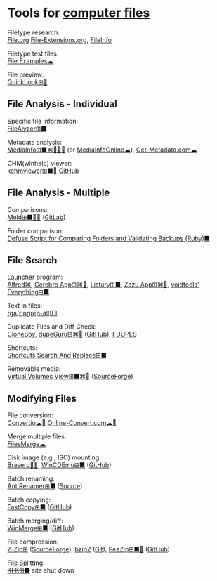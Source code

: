 
# Tools for [computer files](https://trendless.tech/files/)

Filetype research:  
[File.org](https://file.org/)
[File-Extensions.org](https://www.file-extensions.org/),
[FileInfo](https://fileinfo.com/)

Filetype test files:  
[File Examples☁](https://file-examples.com/)

File preview:  
[QuickLook⊞🧛](https://apps.microsoft.com/store/detail/quicklook/9NV4BS3L1H4S)

## File Analysis - Individual

Specific file information:  
[FileAlyzer⊞■](https://www.safer-networking.org/products/filealyzer/)

Metadata analysis:  
[MediaInfo⊞■⌘🐧🍎🤖](https://mediaarea.net/en/MediaInfo) (or [MediaInfoOnline☁](https://mediaarea.net/MediaInfoOnline)),
[Get-Metadata.com☁](https://www.get-metadata.com/)

CHM(winhelp) viewer:  
[kchmviewer⊞■🐧](https://www.ulduzsoft.com/linux/kchmviewer/) [GitHub](https://github.com/gyunaev/kchmviewer)

## File Analysis - Multiple

Comparisons:  
[Meld⊞■🐧🤖](https://meldmerge.org/) ([GitLab](https://gitlab.gnome.org/GNOME/meld))

Folder comparison:  
[Defuse Script for Comparing Folders and Validating Backups (Ruby)■](https://defuse.ca/backup-verify-script.htm)

## File Search

Launcher program:  
[Alfred⌘](https://www.alfredapp.com/),
[Cerebro App⊞⌘🐧](https://www.cerebroapp.com/),
[Listary⊞■](https://www.listary.com/),
[Zazu App⊞⌘🐧](https://zazuapp.org/),
[voidtools' Everything⊞■](https://www.voidtools.com/)

Text in files:  
[rga(ripgrep-all)□](https://github.com/phiresky/ripgrep-all)

Duplicate Files and Diff Check:  
[CloneSpy](https://clonespy.com/),
[dupeGuru⊞⌘🐧](https://dupeguru.voltaicideas.net/) ([GitHub](https://github.com/arsenetar/dupeguru/)),
[FDUPES](https://github.com/adrianlopezroche/fdupes)

Shortcuts:  
[Shortcuts Search And Replace⊞■](http://jacquelin.potier.free.fr/ShortcutsSearchAndReplace/)

Removable media:  
[Virtual Volumes View⊞■⌘🐧](http://vvvapp.sourceforge.net/) ([SourceForge](https://sourceforge.net/projects/vvvapp/))

## Modifying Files

File conversion:  
[Convertio☁🔌](https://convertio.co/)
[Online-Convert.com☁🔌](https://www.online-convert.com/)

Merge multiple files:  
[FilesMerge☁](https://www.filesmerge.com/)

Disk image (e.g., ISO) mounting:  
[Brasero🐧🆓](https://wiki.gnome.org/Apps/Brasero),
[WinCDEmu⊞■](http://wincdemu.sysprogs.org/) ([GitHub](https://github.com/sysprogs/WinCDEmu))

Batch renaming:  
[Ant Renamer️⊞■](https://www.antp.be/software/renamer) ([Source](https://www.antp.be/software/renamer/sources))

Batch copying:  
[FastCopy⊞■](https://fastcopy.jp/en/) ([GitHub](https://github.com/FastCopyLab/FastCopy))

Batch merging/diff:  
[WinMerge⊞■](https://winmerge.org/) ([GitHub](https://github.com/winmerge/winmerge))

File compression:  
[7-Zip⊞](https://www.7-zip.org/) ([SourceForge](https://sourceforge.net/projects/sevenzip/)),
[bzip2](https://sourceware.org/bzip2/) ([Git](https://sourceware.org/git/bzip2.git)),
[PeaZip⊞■🐧](https://peazip.github.io/) ([GitHub](https://github.com/peazip/PeaZip))

File Splitting:  
~~[KFK⊞■](https://kcsoftwares.com/?kfk)~~ site shut down
